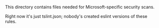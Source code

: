 This directory contains files needed for Microsoft-specific security scans.

Right now it's just tslint.json; nobody's created eslint versions of these rules.
